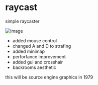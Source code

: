 # raycast
simple raycaster

![image](https://github.com/lunarcon/raycast/assets/50039563/1b598d31-9283-4a8d-ab34-2bd7f6fd4b45)

- added mouse control
- changed A and D to strafing
- added minimap
- perforfance improvement
- added gui and crosshair
- backrooms aesthetic
  
this will be source engine graphics in 1979
